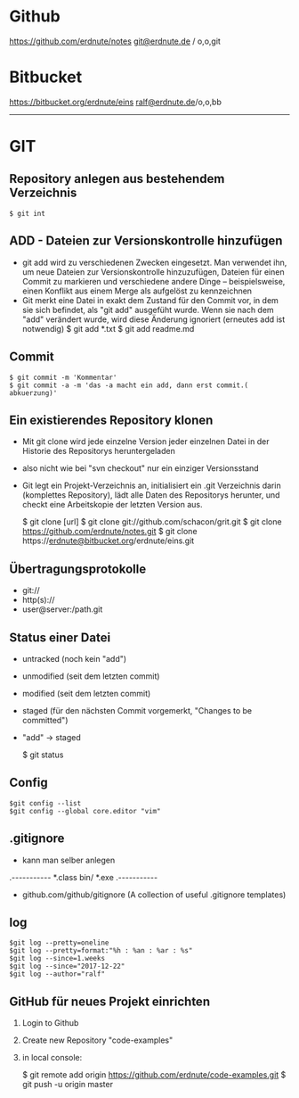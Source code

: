 
# Github
https://github.com/erdnute/notes
git@erdnute.de / o,o,git

# Bitbucket
https://bitbucket.org/erdnute/eins
ralf@erdnute.de/o,o,bb

---------------------------------------------------------------------

# GIT

## Repository anlegen aus bestehendem Verzeichnis
    $ git int

## ADD - Dateien  zur Versionskontrolle hinzufügen
* git add wird zu verschiedenen Zwecken eingesetzt. Man verwendet ihn, um neue Dateien zur Versionskontrolle hinzuzufügen, Dateien für einen Commit zu markieren und verschiedene andere Dinge – beispielsweise, einen Konflikt aus einem Merge als aufgelöst zu kennzeichnen
* Git merkt eine Datei in exakt dem Zustand für den Commit vor, in dem sie sich befindet, als "git add" ausgefüht wurde. Wenn sie nach dem "add" verändert wurde, wird diese Änderung ignoriert (erneutes add ist notwendig)
    $ git add *.txt
    $ git add readme.md

## Commit
    $ git commit -m 'Kommentar'
    $ git commit -a -m 'das -a macht ein add, dann erst commit.( abkuerzung)'

## Ein existierendes Repository klonen
* Mit git clone wird jede einzelne Version jeder einzelnen Datei in der Historie des Repositorys heruntergeladen
* also nicht wie bei "svn checkout" nur ein einziger Versionsstand
* Git legt ein Projekt-Verzeichnis an, initialisiert ein .git Verzeichnis darin (komplettes Repository), lädt alle Daten des Repositorys herunter, und checkt eine Arbeitskopie der letzten Version aus.

    $ git clone [url]
    $ git clone git://github.com/schacon/grit.git
    $ git clone https://github.com/erdnute/notes.git
    $ git clone https://erdnute@bitbucket.org/erdnute/eins.git

## Übertragungsprotokolle
* git:// 
* http(s):// 
* user@server:/path.git

## Status einer Datei
* untracked (noch kein "add")
* unmodified (seit dem letzten commit)
* modified (seit dem letzten commit)
* staged (für den nächsten Commit vorgemerkt, "Changes to be committed")

* "add" -> staged

    $ git status


## Config
    $git config --list
    $git config --global core.editor "vim"

## .gitignore
* kann man selber anlegen

.-----------
*.class
bin/
*.exe
.-----------

* github.com/github/gitignore (A collection of useful .gitignore templates)


## log
    $git log --pretty=oneline
    $git log --pretty=format:"%h : %an : %ar : %s"
    $git log --since=1.weeks
    $git log --since="2017-12-22"
    $git log --author="ralf"

## GitHub für neues Projekt einrichten
1. Login to Github
2. Create new Repository "code-examples"
3. in local console:

    $ git remote add origin https://github.com/erdnute/code-examples.git
    $ git push -u origin master




